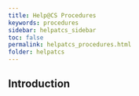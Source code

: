 ```yaml
---
title: Help@CS Procedures
keywords: procedures
sidebar: helpatcs_sidebar
toc: false
permalink: helpatcs_procedures.html
folder: helpatcs
---
```


## Introduction

